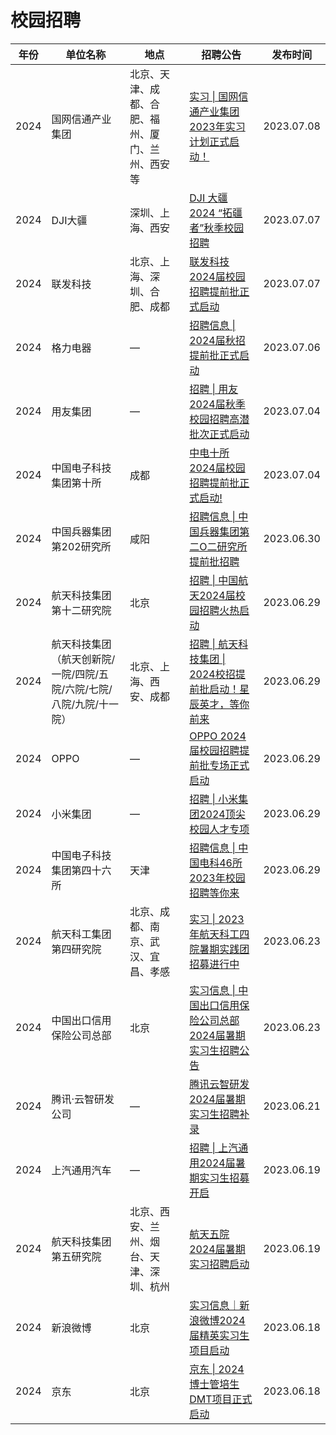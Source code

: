 # 校园招聘

| 年份 | 单位名称                                                     | 地点                                             | 招聘公告                                                     | 发布时间   |
| ---- | ------------------------------------------------------------ | ------------------------------------------------ | ------------------------------------------------------------ | ---------- |
| 2024 | 国网信通产业集团                                             | 北京、天津、成都、合肥、福州、厦门、兰州、西安等 | [实习 \| 国网信通产业集团2023年实习计划正式启动！](https://mp.weixin.qq.com/s/oHkBC_Q4cScp6Pq3ahy8Ug) | 2023.07.08 |
| 2024 | DJI大疆                                                      | 深圳、上海、西安                                 | [DJI 大疆 2024 “拓疆者”秋季校园招聘](https://mp.weixin.qq.com/s/adIVXNZwUmWePsCh6J4FkQ) | 2023.07.07 |
| 2024 | 联发科技                                                     | 北京、上海、深圳、合肥、成都                     | [联发科技2024届校园招聘提前批正式启动](https://mp.weixin.qq.com/s/x5NmuXSYDSFLz7kiWFI29A) | 2023.07.07 |
| 2024 | 格力电器                                                     | —                                                | [招聘信息 \| 2024届秋招提前批正式启动](https://mp.weixin.qq.com/s/46OqT1PDkV4i4WcDUaEcKg) | 2023.07.06 |
| 2024 | 用友集团                                                     | —                                                | [招聘 \| 用友2024届秋季校园招聘高潜批次正式启动](https://mp.weixin.qq.com/s/pRg9DNBpk9BS6RbkcLAkKw) | 2023.07.04 |
| 2024 | 中国电子科技集团第十所                                       | 成都                                             | [中电十所2024届校园招聘提前批正式启动!](https://mp.weixin.qq.com/s/uAcATC2wBQ7-JpY3TSe65w) | 2023.07.04 |
| 2024 | 中国兵器集团第202研究所                                      | 咸阳                                             | [招聘信息 \| 中国兵器集团第二O二研究所提前批招聘](https://mp.weixin.qq.com/s/prwrPOhM-dfziBO_0nSKCw) | 2023.06.30 |
| 2024 | 航天科技集团第十二研究院                                     | 北京                                             | [招聘 \| 中国航天2024届校园招聘火热启动](https://mp.weixin.qq.com/s/yZXy_kly2XZwWrTkTfTZSw) | 2023.06.29 |
| 2024 | 航天科技集团（航天创新院/一院/四院/五院/六院/七院/八院/九院/十一院） | 北京、上海、西安、成都                           | [招聘 \| 航天科技集团 \| 2024校招提前批启动！星辰英才，等你前来](https://mp.weixin.qq.com/s/wy5xr3wbTMo6N8UoG0x5HA) | 2023.06.29 |
| 2024 | OPPO                                                         | —                                                | [OPPO 2024届校园招聘提前批专场正式启动](https://mp.weixin.qq.com/s/sM49t4GfRM4n6_thgRFnJA) | 2023.06.29 |
| 2024 | 小米集团                                                     | —                                                | [招聘 \| 小米集团2024顶尖校园人才专项](https://mp.weixin.qq.com/s/sHnMZzsGAFlu8JKhXIjXag) | 2023.06.29 |
| 2024 | 中国电子科技集团第四十六所                                   | 天津                                             | [招聘信息 \| 中国电科46所2023年校园招聘等你来](https://mp.weixin.qq.com/s/-dZXgZBArn2AH1Pq4rXF2A) | 2023.06.29 |
| 2024 | 航天科工集团第四研究院                                       | 北京、成都、南京、武汉、宜昌、孝感               | [实习 \| 2023年航天科工四院暑期实践团招募进行中](https://mp.weixin.qq.com/s/0MMzYTxKivFlx7dfigRRUg) | 2023.06.23 |
| 2024 | 中国出口信用保险公司总部                                     | 北京                                             | [实习信息 \| 中国出口信用保险公司总部2024届暑期实习生招聘公告](https://mp.weixin.qq.com/s/X7XLdqX_1HyK0ax9x6W9hA) | 2023.06.23 |
| 2024 | 腾讯·云智研发公司                                            | —                                                | [腾讯云智研发2024届暑期实习生招聘补录](https://mp.weixin.qq.com/s/CMl0yxvZCW5QiJJ6uH8ICw) | 2023.06.21 |
| 2024 | 上汽通用汽车                                                 | —                                                | [招聘 \| 上汽通用2024届暑期实习生招募开启](https://mp.weixin.qq.com/s/SPEmfifK_G1pxxeHZvthyA) | 2023.06.19 |
| 2024 | 航天科技集团第五研究院                                       | 北京、西安、兰州、烟台、天津、深圳、杭州         | [航天五院2024届暑期实习招聘启动](https://mp.weixin.qq.com/s/o833GWy1Wqa_s9HankE41w) | 2023.06.19 |
| 2024 | 新浪微博                                                     | 北京                                             | [实习信息｜新浪微博2024届精英实习生项目启动](https://mp.weixin.qq.com/s/wQDw5dP7GnmnsIAExsLB7A) | 2023.06.18 |
| 2024 | 京东                                                         | 北京                                             | [京东 \| 2024博士管培生DMT项目正式启动](https://mp.weixin.qq.com/s/fuCfe_Xfd65B55iyT20Eyw) | 2023.06.18 |
